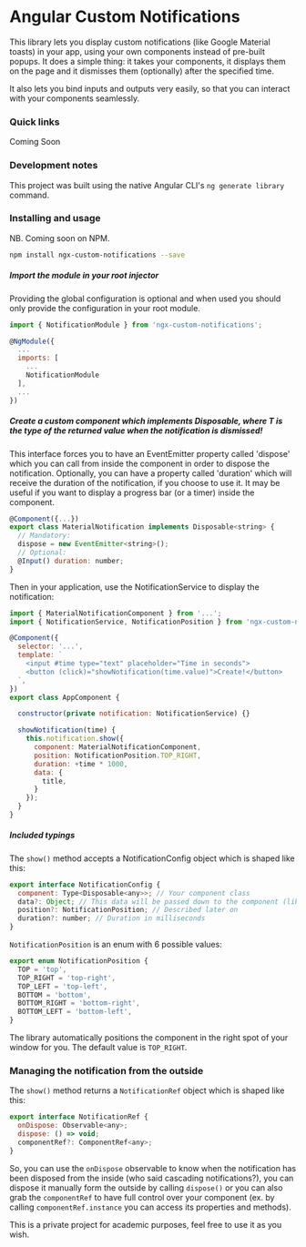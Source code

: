 # Angular Custom Notifications

This library lets you display custom notifications (like Google Material toasts) in your app, using your own components instead of pre-built popups.
It does a simple thing: it takes your components, it displays them on the page and it dismisses them (optionally) after the specified time.

It also lets you bind inputs and outputs very easily, so that you can interact with your components seamlessly.


### Quick links
Coming Soon

### Development notes
This project was built using the native Angular CLI's `ng generate library` command.

### Installing and usage

NB. Coming soon on NPM.
```bash
npm install ngx-custom-notifications --save
```

##### Import the module in your root injector

Providing the global configuration is optional and when used you should only provide the configuration in your root module.

```javascript
import { NotificationModule } from 'ngx-custom-notifications';

@NgModule({
  ...
  imports: [
    ...
    NotificationModule
  ],
  ...
})
```

##### Create a custom component which implements Disposable<T>, where T is the type of the returned value when the notification is dismissed!

This interface forces you to have an EventEmitter property called 'dispose' which you can call from inside the component in order to dispose the notification.
Optionally, you can have a property called 'duration' which will receive the duration of the notification, if you choose to use it. It may be useful if you want to display a progress bar (or a timer) inside the component.

```javascript
@Component({...})
export class MaterialNotification implements Disposable<string> {
  // Mandatory:
  dispose = new EventEmitter<string>();
  // Optional:
  @Input() duration: number;
}
```

Then in your application, use the NotificationService to display the notification:

```javascript
import { MaterialNotificationComponent } from '...';
import { NotificationService, NotificationPosition } from 'ngx-custom-notifications';

@Component({
  selector: '...',
  template: `
    <input #time type="text" placeholder="Time in seconds">
    <button (click)="showNotification(time.value)">Create!</button>
  `,
})
export class AppComponent {

  constructor(private notification: NotificationService) {}

  showNotification(time) {
    this.notification.show({
      component: MaterialNotificationComponent,
      position: NotificationPosition.TOP_RIGHT,
      duration: +time * 1000,
      data: {
        title,
      }
    });
  }
}
```

##### Included typings

The `show()` method accepts a NotificationConfig object which is shaped like this:
```javascript
export interface NotificationConfig {
  component: Type<Disposable<any>>; // Your component class
  data?: Object; // This data will be passed down to the component (like Inputs)
  position?: NotificationPosition; // Described later on
  duration?: number; // Duration in milliseconds
}
```

`NotificationPosition` is an enum with 6 possible values:
```javascript
export enum NotificationPosition {
  TOP = 'top',
  TOP_RIGHT = 'top-right',
  TOP_LEFT = 'top-left',
  BOTTOM = 'bottom',
  BOTTOM_RIGHT = 'bottom-right',
  BOTTOM_LEFT = 'bottom-left',
}
```

The library automatically positions the component in the right spot of your window for you. The default value is `TOP_RIGHT`.

### Managing the notification from the outside

The `show()` method returns a `NotificationRef` object which is shaped like this:

```javascript
export interface NotificationRef {
  onDispose: Observable<any>;
  dispose: () => void;
  componentRef?: ComponentRef<any>;
}
```

So, you can use the `onDispose` observable to know when the notification has been disposed from the inside (who said cascading notifications?), you can dispose it manually form the outside by calling `dispose()` or you can also grab the `componentRef` to have full control over your component (ex. by calling `componentRef.instance` you can access its properties and methods).

This is a private project for academic purposes, feel free to use it as you wish.
